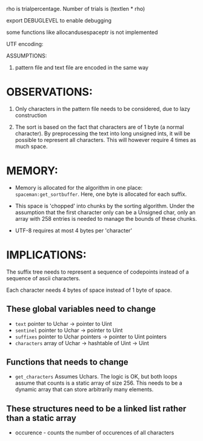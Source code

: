 rho is trialpercentage. Number of trials is (textlen * rho)

export DEBUGLEVEL to enable debugging

some functions like allocandusespaceptr is not implemented

UTF encoding:

ASSUMPTIONS:

1. pattern file and text file are encoded in the same way


# OBSERVATIONS:

1. Only characters in the pattern file needs to be considered, due to lazy
   construction

2. The sort is based on the fact that characters are of 1 byte (a normal
   character). By preprocessing the text into long unsigned ints, it will be
   possible to represent all characters. This will however require 4 times as
   much space.

# MEMORY:

* Memory is allocated for the algorithm in one place:
  `spaceman:get_sortbuffer`. Here, one byte is allocated for each suffix.

* This space is 'chopped' into chunks by the sorting algorithm. Under the
  assumption that the first character only can be a Unsigned char, only an
  array with 258 entries is needed to manage the bounds of these chunks.

* UTF-8 requires at most 4 bytes per 'character'


# IMPLICATIONS:

The suffix tree needs to represent a sequence of codepoints instead of a
sequence of ascii characters.

Each character needs 4 bytes of space instead of 1 byte of space.

## These global variables need to change

* `text`        pointer to Uchar            -> pointer to Uint
* `sentinel`    pointer to Uchar            -> pointer to Uint
* `suffixes`    pointer to Uchar pointers   -> pointer to Uint pointers
* `characters`  array of Uchar              -> hashtable of Uint -> Uint

## Functions that needs to change

* `get_characters` Assumes Uchars. The logic is OK, but both loops assume that
  counts is a static array of size 256. This needs to be a dynamic array that
  can store arbitrarily many elements.

## These structures need to be a linked list rather than a static array

* occurence - counts the number of occurences of all characters



